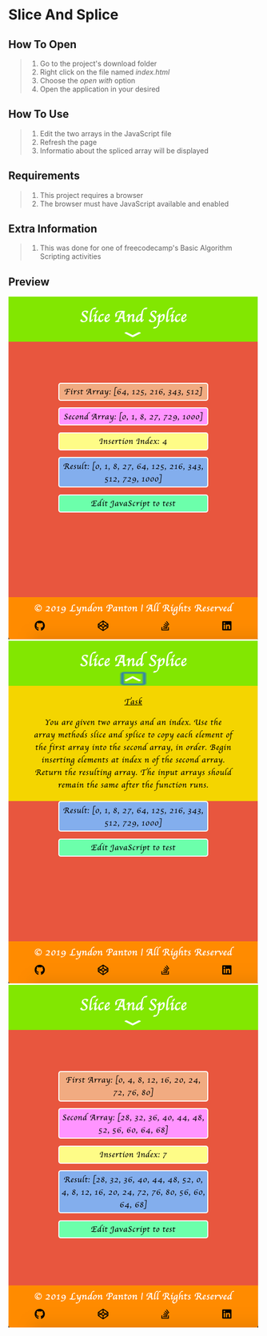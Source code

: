 # Slice And Splice

## How To Open
> 1. Go to the project's download folder
> 2. Right click on the file named _index.html_
> 3. Choose the _open with_ option
> 4. Open the application in your desired

## How To Use
> 1. Edit the two arrays in the JavaScript file
> 2. Refresh the page
> 3. Informatio about the spliced array will be displayed

## Requirements
> 1. This project requires a browser
> 2. The browser must have JavaScript available and enabled

## Extra Information
> 1. This was done for one of freecodecamp's Basic Algorithm Scripting activities

## Preview
![Screenshot 1](./img/screenshot1.png)
![Screenshot 2](./img/screenshot2.png)
![Screenshot 3](./img/screenshot3.png)